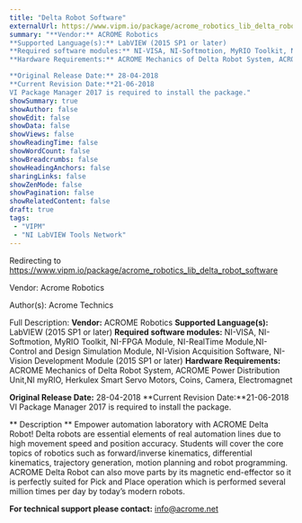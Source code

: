 ```yaml
---
title: "Delta Robot Software"
externalUrl: https://www.vipm.io/package/acrome_robotics_lib_delta_robot_software
summary: "**Vendor:** ACROME Robotics
**Supported Language(s):** LabVIEW (2015 SP1 or later)
**Required software modules:** NI-VISA, NI-Softmotion, MyRIO Toolkit, NI-FPGA Module, NI-RealTime Module,NI-Control and Design Simulation Module, NI-Vision Acquisition Software, NI-Vision Development Module (2015 SP1 or later)
**Hardware Requirements:** ACROME Mechanics of Delta Robot System, ACROME Power Distribution Unit,NI myRIO, Herkulex Smart Servo Motors, Coins, Camera, Electromagnet 

**Original Release Date:** 28-04-2018
**Current Revision Date:**21-06-2018
VI Package Manager 2017 is required to install the package."
showSummary: true
showAuthor: false
showEdit: false
showData: false
showViews: false
showReadingTime: false
showWordCount: false
showBreadcrumbs: false
showHeadingAnchors: false
sharingLinks: false
showZenMode: false
showPagination: false
showRelatedContent: false
draft: true
tags:
 - "VIPM"
 - "NI LabVIEW Tools Network"
---
```


Redirecting to https://www.vipm.io/package/acrome_robotics_lib_delta_robot_software

Vendor: Acrome Robotics

Author(s): Acrome Technics
 
Full Description:
**Vendor:** ACROME Robotics
**Supported Language(s):** LabVIEW (2015 SP1 or later)
**Required software modules:** NI-VISA, NI-Softmotion, MyRIO Toolkit, NI-FPGA Module, NI-RealTime Module,NI-Control and Design Simulation Module, NI-Vision Acquisition Software, NI-Vision Development Module (2015 SP1 or later)
**Hardware Requirements:** ACROME Mechanics of Delta Robot System, ACROME Power Distribution Unit,NI myRIO, Herkulex Smart Servo Motors, Coins, Camera, Electromagnet 

**Original Release Date:** 28-04-2018
**Current Revision Date:**21-06-2018
VI Package Manager 2017 is required to install the package.

** Description **
Empower automation laboratory with ACROME Delta Robot! Delta robots are essential elements of real automation lines due to high movement speed and position accuracy. Students will cover the core topics of robotics such as forward/inverse kinematics, differential kinematics, trajectory generation, motion planning and robot programming. ACROME Delta Robot can also move parts by its magnetic end-effector so it is perfectly suited for Pick and Place operation which is performed several million times per day by today’s modern robots.

**For technical support please contact:** info@acrome.net